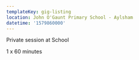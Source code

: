 ```yaml
---
templateKey: gig-listing
location: John O'Gaunt Primary School - Aylsham
datetime: '1579860000'
---
```

Private session at School

1 x 60 minutes
